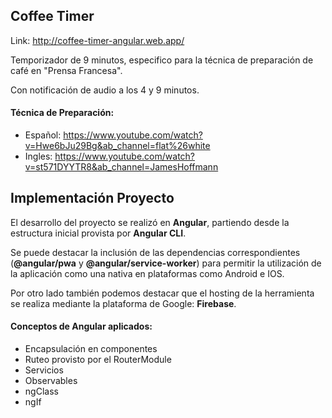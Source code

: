 ## Coffee Timer

Link: http://coffee-timer-angular.web.app/

Temporizador de 9 minutos, especifico para la técnica de preparación de café en "Prensa Francesa". 

Con notificación de audio a los 4 y 9 minutos. 

#### Técnica de Preparación:
- Español: https://www.youtube.com/watch?v=Hwe6bJu29Bg&ab_channel=flat%26white
- Ingles: https://www.youtube.com/watch?v=st571DYYTR8&ab_channel=JamesHoffmann

## Implementación Proyecto
El desarrollo del proyecto se realizó en **Angular**, partiendo desde la estructura inicial provista por **Angular CLI**.

Se puede destacar la inclusión de las dependencias correspondientes (**@angular/pwa** y **@angular/service-worker**) para permitir la utilización de la aplicación como una nativa en plataformas como Android e IOS. 

Por otro lado también podemos destacar que el hosting de la herramienta se realiza mediante la plataforma de Google: **Firebase**.

#### Conceptos de Angular aplicados: 
- Encapsulación en componentes
- Ruteo provisto por el RouterModule
- Servicios
- Observables 
- ngClass
- ngIf



